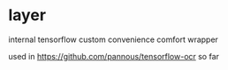 # layer

internal tensorflow custom convenience comfort wrapper

used in https://github.com/pannous/tensorflow-ocr so far
